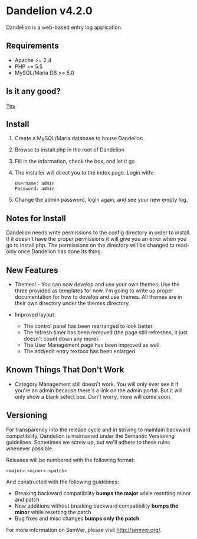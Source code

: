 Dandelion v4.2.0
================

Dandelion is a web-based entry log application.

Requirements
------------

* Apache >= 2.4
* PHP >= 5.5
* MySQL/Maria DB >= 5.0

Is it any good?
---------------

[Yes](https://news.ycombinator.com/item?id=3067434)

Install
-------

1. Create a MySQL/Maria database to house Dandelion
2. Browse to install.php in the root of Dandelion
3. Fill in the information, check the box, and let it go
4. The installer will direct you to the index page. Login with:

   ```
   Username: admin
   Password: admin
   ```

5. Change the admin password, login again, and see your new empty log.

Notes for Install
-----------------

Dandelion needs write permissions to the config directory in order to install. If it doesn't have the proper permissions it will give you an error when you go to install.php. The permissions on the directory will be changed to read-only once Dandelion has done its thing.

New Features
------------

* Themes! - You can now develop and use your own themes. Use the three provided as templates for now. I'm going to write up proper documentation for how to develop and use themes. All themes are in their own directory under the themes directory.

* Improved layout
    * The control panel has been rearranged to look better.
    * The refresh timer has been removed (the page still refreshes, it just doesn't count down any more).
    * The User Management page has been improved as well.
    * The add/edit entry textbox has been enlarged.
    
Known Things That Don't Work
----------------------------

* Category Management still doesn't work. You will only ever see it if you're an admin because there's a link on the admin portal. But it will only show a blank select box. Don't worry, more will come soon.

Versioning
----------

For transparency into the release cycle and in striving to maintain backward compatibility, Dandelion is maintained under the Semantic Versioning guidelines. Sometimes we screw up, but we'll adhere to these rules whenever possible.

Releases will be numbered with the following format:

`<major>.<minor>.<patch>`

And constructed with the following guidelines:

- Breaking backward compatibility **bumps the major** while resetting minor and patch
- New additions without breaking backward compatibility **bumps the minor** while resetting the patch
- Bug fixes and misc changes **bumps only the patch**

For more information on SemVer, please visit <http://semver.org/>.
